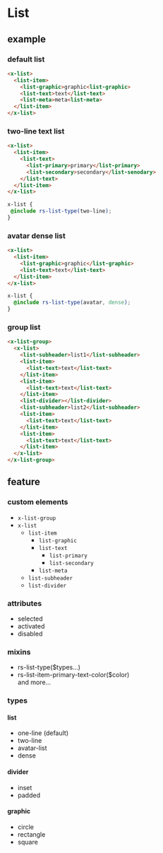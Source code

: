 # List

## example
### default list
```html
<x-list>
  <list-item>
    <list-graphic>graphic<list-graphic>
    <list-text>text</list-text>
    <list-meta>meta<list-meta>
  </list-item>
</x-list>
```
### two-line text list
```html
<x-list>
  <list-item>
    <list-text>
      <list-primary>primary</list-primary>
      <list-secondary>secondary</list-senodary>
    </list-text>
  </list-item>
</x-list>
```
```scss
x-list {
 @include rs-list-type(two-line);
}
```
### avatar dense list
```html
<x-list>
  <list-item>
    <list-graphic>graphic</list-graphic>
    <list-text>text</list-text>
  </list-item>
</x-list>
```
```scss
x-list {
  @include rs-list-type(avatar, dense);
}
```
### group list
```html
<x-list-group>
  <x-list>
    <list-subheader>list1</list-subheader>
    <list-item>
      <list-text>text</list-text>
    </list-item>
    <list-item>
      <list-text>text</list-text>
    </list-item>
    <list-divider></list-divider>
    <list-subheader>list2</list-subheader>
    <list-item>
      <list-text>text</list-text>
    </list-item>
    <list-item>
      <list-text>text</list-text>
    </list-item>
  </x-list>
</x-list-group>
```
## feature
### custom elements
* `x-list-group`
* `x-list`
  * `list-item`
    * `list-graphic`
    * `list-text`
      * `list-primary`
      * `list-secondary`
    * `list-meta`
  * `list-subheader`
  * `list-divider`

### attributes
* selected
* activated
* disabled

### mixins
* rs-list-type($types...)
* rs-list-item-primary-text-color($color)  
and more...

### types
#### list
* one-line (default)
* two-line
* avatar-list
* dense

#### divider
* inset
* padded

#### graphic
* circle
* rectangle
* square